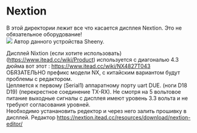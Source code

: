# Nextion
В этой директории лежит все что касается дисплея Nextion. Это не обязательное оборудование!<br>
<img src="https://github.com/pav2000/ControlHeatPump/blob/master/Nextion/Screen/00.jpg"/>
Автор данного устройства Sheeny.

Дисплей Nixtion (если хотите использовать) (https://www.itead.cc/wiki/Product) используется с
диагональю 4.3 дюйма вот этот : https://www.itead.cc/wiki/NX4827T043 <br>
ОБЯЗАТЕЛЬНО префикс модели NX, с китайским вариантом будут проблемы с редактором.<br>
Цепляется к первому (Serial1) аппаратному порту uart DUE. (ноги D18 D19) (перекрестное соединение
TX-RX). Не смотря на 5 вольтовое питание выходные сигналы с дисплея имеют уровень 3.3 вольта и не
требуют согласования уровней.<br>
Необходимо устанановить редектор и через него залить прошивку в дисплей.
Редактор https://nextion.itead.cc/resources/download/nextion-editor/

